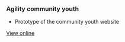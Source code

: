 ### Agility community youth 


- Prototype of the community youth website




<a href="https://agiliti-community-youth.netlify.app/" target="_blank">View online</a>
